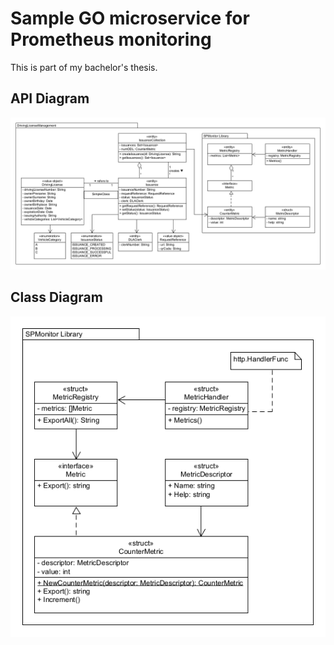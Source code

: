 # Sample GO microservice for Prometheus monitoring

This is part of my bachelor's thesis.

## API Diagram

![](./figures/api_diagram_drivinglicensemanagement.png)

## Class Diagram

![](./figures/class_diagram_spmonitor_library.png)
